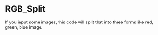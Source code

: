 # RGB_Split
If you input some images, this code will split that into three forms like red, green, blue image.
